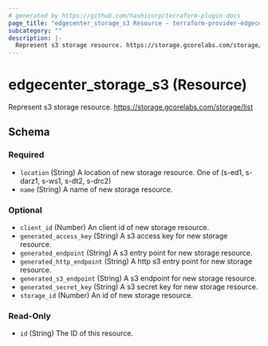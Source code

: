 ```yaml
---
# generated by https://github.com/hashicorp/terraform-plugin-docs
page_title: "edgecenter_storage_s3 Resource - terraform-provider-edgecenter"
subcategory: ""
description: |-
  Represent s3 storage resource. https://storage.gcorelabs.com/storage/list
---
```


# edgecenter_storage_s3 (Resource)

Represent s3 storage resource. https://storage.gcorelabs.com/storage/list



<!-- schema generated by tfplugindocs -->
## Schema

### Required

- `location` (String) A location of new storage resource. One of (s-ed1, s-darz1, s-ws1, s-dt2, s-drc2)
- `name` (String) A name of new storage resource.

### Optional

- `client_id` (Number) An client id of new storage resource.
- `generated_access_key` (String) A s3 access key for new storage resource.
- `generated_endpoint` (String) A s3 entry point for new storage resource.
- `generated_http_endpoint` (String) A http s3 entry point for new storage resource.
- `generated_s3_endpoint` (String) A s3 endpoint for new storage resource.
- `generated_secret_key` (String) A s3 secret key for new storage resource.
- `storage_id` (Number) An id of new storage resource.

### Read-Only

- `id` (String) The ID of this resource.


